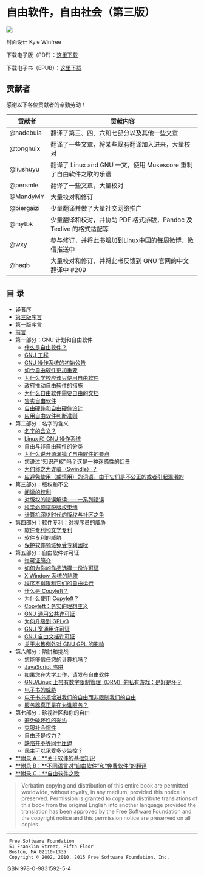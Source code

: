自由软件，自由社会（第三版）
======

![](cover.png)

封面设计 Kyle Winfree


下载电子版（PDF）：[这里下载](https://github.com/beijinglug/fsfs-zh/releases)

下载电子书（EPUB）：[这里下载](https://github.com/beijinglug/fsfs-zh/releases)

贡献者
-------

感谢以下各位贡献者的辛勤劳动！

| 贡献者 | 贡献内容 |
| ------ | -------- |
| @nadebula | 翻译了第三、四、六和七部分以及其他一些文章 | 
| @tonghuix | 翻译了一些文章，将某些既有翻译加入进来，大量校对 |
| @liushuyu | 翻译了 Linux and GNU 一文，使用 Musescore 重制了自由软件之歌的乐谱 |
| @persmle | 翻译了一些文章，大量校对 | 
| @MandyMY | 大量校对和修订 |
| @biergaizi | 少量翻译并做了大量社交网络推广 |
| @mytbk | 少量翻译和校对，并协助 PDF 格式排版，Pandoc 及 Texlive 的格式适配等 |
| @wxy | 参与修订，并将此书增加到[Linux中国](https://linux.cn)的每周微博、微信推送中 |
| @hagb | 大量校对和修订，并将此书反馈到 GNU 官网的中文翻译中 #209 | 


目  录
-----

- [译者序](foreword-trans.md)
- [第三版序言](foreword-v3.md)
- [第一版序言](foreword-v1.md)
- [前言](preface-v3.md)
- 第一部分：GNU 计划和自由软件
    - [什么是自由软件？](free-sw.md)
    - [GNU 工程](thegnuproject.md)
    - [GNU 操作系统的初始公告](initial-announcement.md)
    - [如今自由软件更加重要](free-software-even-more-important.md)
    - [为什么学校应该只使用自由软件](edu-schools.md)
    - [政府推动自由软件的措施](government-free-software.md)
    - [为什么自由软件需要自由的文档](free-doc.md)
    - [售卖自由软件](selling.md)
    - [自由硬件和自由硬件设计](free-hardware-designs.md)
    - [应用自由软件判断准则](applying-free-sw-criteria.md)
- 第二部分：名字的含义
    - [名字的含义？](why-gnu-linux.md)
    - [Linux 和 GNU 操作系统](linux-and-gnu.md)
    - [自由与非自由软件的分类](categories.md)
    - [为什么说开源漏掉了自由软件的要点](open-source-misses-the-point.md)
    - [您说过“知识产权”吗？这是一种迷惑性的幻景](not-ipr.md)
    - [为何称之为诈骗（Swindle）？](why-call-it-the-swindle.md)
    - [应避免使用（或慎用）的词语，由于它们是不公正的或者引起混淆的](words-to-avoid.md)
- 第三部分：版权和不公
    - [阅读的权利](right-to-read.md)
    - [对版权的错误解读——一系列错误](misinterpreting-copyright.md)
    - [科学必须摆脱版权束缚](push-copyright-aside.md)
    - [计算机网络时代的版权与社区之争](copyright-vs-community.md)
- 第四部分：软件专利：对程序员的威胁
    - [软件专利和文学专利](software-literary-patents.md)
    - [软件专利的威胁](danger-of-software-patents.md)
    - [保护软件领域免受专利困扰](limit-patent-effect.md)
- 第五部分：自由软件许可证
    - [许可证简介](licenses-introduction.md)
    - [如何为你的作品选择一份许可证](license-recommendations.md)
    - [X Window 系统的陷阱](x.md)
    - [程序不得限制它们的自由运行](programs-must-not-limit-freedom-to-run.md)
    - [什么是 Copyleft？](copyleft.md)
    - [为什么使用 Copyleft？](why-copyleft.md)
    - [Copyleft：务实的理想主义](pragmatic.md)
    - [GNU 通用公共许可证](gpl.md)
    - [为何升级到 GPLv3](rms-why-gplv3.md)
    - [GNU 宽通用许可证](lgpl.md)
    - [GNU 自由文档许可证](fdl.md)
    - [关于出售例外对 GNU GPL 的影响](selling-exceptions.md)
- 第六部分：陷阱和挑战
    - [您能够信任您的计算机吗？](can-you-trust.md)
    - [JavaScript 陷阱](javascript-trap.md)
    - [如果您在大学工作，请发布自由软件](university.md)
    - [GNU/Linux 上带有数字限制管理（DRM）的私有游戏：是好是坏？](nonfree-games.md)
    - [电子书的威胁](the-danger-of-ebooks.md)
    - [电子书必须增进我们的自由而非限制我们的自由](ebooks-must-increase-freedom.md)
    - [服务器真正是在为谁服务？](who-does-that-server-really-serve.md)
- 第七部分：珍视社区和你的自由
    - [避免破坏性的妥协](compromise.md)
    - [克服社会惯性](social-inertia.md)
    - [自由还是权力？](freedom-or-power.md)
    - [缺陷并不等同于压迫](imperfection-isnt-oppression.md)
    - [民主可以承受多少监控？](surveillance-vs-democracy.md)
- [**附录 A：**关于软件的基础知识](appendix-a.md)
- [**附录 B：**不同语言对“自由软件”和“免费软件”的翻译](appendix-b.md)
- [**附录 C：**自由软件之歌](appendix-c.md)

> Verbatim copying and distribution of this entire book are permitted 
> worldwide, without royalty, in any medium, provided this notice is
> preserved. Permission is granted to copy and distribute translations
> of this book from the original English into another language provided
> the translation has been approved by the Free Software Foundation and
> the copyright notice and this permission notice are preserved on all
> copies.

* * *
````
 Free Software Foundation
 51 Franklin Street, Fifth Floor
 Boston, MA 02110-1335
 Copyright © 2002, 2010, 2015 Free Software Foundation, Inc.
````

ISBN 978-0-9831592-5-4
